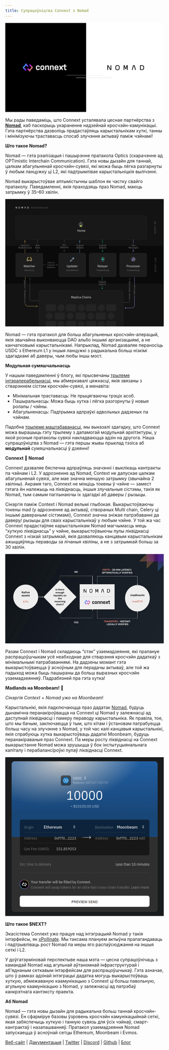```yaml
---
title: Супрацоўніцтва Connext з Nomad
---
```



![](/blog/1/1.png)

Мы рады паведаміць, што Connext усталявала цеснае партнёрства з [**Nomad**](https://nomad.xyz/), каб паскорыць укараненне надзейнай кросчэйн-камунікацыі. Гэта партнёрства дазволіць прадастаўляць карыстальнікам хуткі, танны і мінімізуючы траставасць спосаб злучэння актываў паміж чэйнамі!

**Што такое Nomad?**

Nomad — гэта рэалізацыя і пашырэнне пратакола Optics (скарачэнне ад OPTimistic Interchain Communication). Гэта новы дызайн для таннай, цалкам абагульненай кросчэйн-сувязі, які можа быць лёгка разгарнуты ў любым ланцужку ці L2, які падтрымлівае карыстальніцкія вылічэнні.

Nomad выкарыстоўвае аптымістычны шаблон як частку свайго пратаколу. Паведамленні, якія праходзяць праз Nomad, маюць затрымку ў 35–60 хвілін.

![](/blog/1/2.png)

Nomad — гэта пратакол для больш абагульненых кросчэйн-аперацый, якія звычайна выконваюцца DAO альбо іншымі арганізацыямі, а не канчатковымі карыстальнікамі. Напрыклад, Nomad дазваляе пераносіць USDC з Ethereum L1 у іншыя ланцужкі з радыкальна больш нізкімі здагадкамі аб даверы, чым любы іншы мост.

**Модульная сумяшчальнасць**

У нашым паведамленні ў блогу, які прысвечаны [трылеме інтэраперабельнасці](https://medium.com/connext/the-interoperability-trilemma-657c2cf69f17), мы абмеркавалі цяжкасці, якія звязаны з стварэннем сістэм кросчэйн-сувязі, а менавіта:

*   Мінімальная траставасць: Не прыцягваючы трэціх асоб.
*   Пашыральнасць: Можа быць хутка і лёгка разгорнуты ў новыя ролапы / чэйны.
*   Абагульненасць: Падтрымка адпраўкі адвольных дадзеных па чэйнам.

Падобна [трылеме маштабаванасці](https://vitalik.ca/general/2021/04/07/sharding.html), мы выказалі здагадку, што Connext можа вырашыць гэту трылему з дапамогай модульнай архітэктуры, у якой розныя пратаколы сувязі накладваюцца адзін на другога. Наша супрацоўніцтва з Nomad — гэта першы жывы прыклад тэзіса аб **модульнай** сумяшчальнасці ў дзеянні!

**Connext 🤝 Nomad**

Connext дазваляе бяспечна адпраўляць значэнні і выклікаць кантракты па чэйнам і L2. У адрозненне ад Nomad, Context не дапускае цалкам абагульненай сувязі, але мае значна меншую затрымку (звычайна 2 хвіліны). Акрамя таго, Connext не мінціць токены ў чэйне — замест гэтага ён належыць на ліквіднасць, іншыя злучальныя сістэмы, такія як Nomad, тым самым паглынаючы іх здагадкі аб даверы / рызыцы.

Сінэргія паміж Context і Nomad вельмі глыбокая. Выкарыстоўваючы токены mad (у адрозненне ад актываў, створаных Multi chain, Celery ці іншымі даверанымі сістэмамі), Connext значна зніжае патрэбаванні да даверу/ рызыцы для сваіх карыстальнікаў у любым чэйне. У той жа час Connext прадастаўляе карыстальнікам Nomad магчымасць мець “хуткую ліквіднасць” у чэйне, выкарыстоўвыючы пулы ліквіднасці Connext з нізкай затрымкай, якія дазваляюць канцавым карыстальнікам ажыццяўляць пераводы за лічаныя хвіліны, а не з затрымкай больш за 30 хвілін.

![](/blog/1/3.png)

Разам Connext і Nomad складаюць “стэк” узаемадзеяння, які прапануе распрацоўшчыкам усё неабходнае для стварэння кросчэйн дадаткаў з мінімальнымі патрабаваннямі. На дадзены момант гэта выкарыстоўваецца ў асноўным для перадачы актываў, але той жа падыход можа быць пашыраны да больш выразных кросчэйн узаемадзеянняў. Падрабязней пра гэта хутка!

**Madlands на Moonbeam! 🚀**

_Сінэргія Context + Nomad ужо на Moonbeam_!

Карыстальнікі, якія падключаюцца праз дадатак [Nomad](https://app.nomad.xyz/), будуць дынамічна перанакіроўвацца на Connext ці Nomad у залежнасці ад даступнай ліквіднасці і памеру пераводу карыстальніка. Як правіла, тое, што мы бачым, заключаецца ў тым, што кітам і ўстановам патрабуецца больш часу на злучэнне з Nomad, у той час калі канцавыя карыстальнікі, якія спрабуюць хутка выкарыстоўваць дадаткі Moonbeam, будуць перанакіраваныя праз Connext. Па меры росту ліквіднасці на Connext выкарыстанне Nomad можа зрушыцца ў бок інстытуцыянальнага капіталу і перабалансіроўкі пулаў ліквіднасці Connext.

![](/blog/1/4.png)

**Што такое $NEXT?**

Экасістема Connext ужо працуе над інтэграцыяй Nomad у такія інтэрфейсы, як [xPollinate](https://xpollinate.io/). Мы таксама плануем актыўна прапагандаваць і падтрывліваць рост Nomad па меры яго распаўсюджання на іншыя сеткі і L2.

У доўгатэрміновай перспектыве наша мэта — цесна супрацоўнічаць з камандай Nomad над агульнай аўтаномнай інфраструктурай і аб'яднаным сеткавым інтэрфейсам для распрацоўшчыкаў. Гэта азначае, што ў рамках адзінай інтэграцыі дадатка могуць выкарыстоўваць хуткую, абмежаваную каамунікацыю з Connext ці больш павольную, агульную каамунікацыю з Nomad, у залежнасці ад патрэбаў канкрэтнага кантэксту праекта.

**Аб Nomad**

Nomad — гэта новы дызайн для радыкальна больш таннай кросчэйн-сувязі. Ён сфарміруе базовы ўзровень кросчэйн камунікацыйнай сеткі, якая забяспечыць хуткую і танную сувязь для ўсіх чэйнаў, смарт-кантрактаў і назапашванняў. Пратакол узаемадзеяння Nomad запускаецца ў асноўнай сетцы Ethereum, Moonbeam і Evmos.

[Веб-сайт](https://nomad.xyz/) | [Дакументацыя](https://docs.connext.network/) | [Twitter](https://twitter.com/connextnetwork) | [Discord](https://discord.gg/ae5EnvSQR2) | [Github](https://github.com/connext) | [Блог](https://medium.com/connext)
